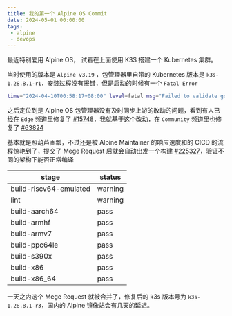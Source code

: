 ```yaml
---
title: 我的第一个 Alpine OS Commit
date: 2024-05-01 00:00:00
tags:
 - alpine
 - devops
---
```


最近特别爱用 Alpine OS， 试着在上面使用 K3S 搭建一个 Kubernetes 集群。

当时使用的版本是 `Alpine v3.19` ，包管理器里自带的 Kubernetes 版本是 `k3s-1.28.8.1-r1`，安装过程没有报错，但是启动的时候有一个 `Fatal Error`

```bash
time="2024-04-10T00:58:17+08:00" level=fatal msg="Failed to validate golang version: kubernetes golang build version not set - see 'golang: upstream version' in https://github.com/kubernetes/kubernetes/blob/v1.28.8/build/dependencies.yaml"
```

之后定位到是 Alpine OS 包管理器没有及时同步上游的改动的问题，看到有人已经在 `Edge` 频道里修复了 [#15748](https://gitlab.alpinelinux.org/alpine/aports/-/issues/15748)，我就基于这个改动，在 `Community` 频道里也修复了 [#63824](https://gitlab.alpinelinux.org/alpine/aports/-/merge_requests/63824)

<!-- more -->

基本就是照葫芦画瓢，不过还是被 Alpine Maintainer 的响应速度和的 CICD 的流程惊艳到了，提交了 Mege Request 后就会自动出发一个构建 [#225327](https://gitlab.alpinelinux.org/longtian/aports/-/pipelines/225327
)，验证不同的架构下能否正常编译 


| stage | status |
|------|-------|
build-riscv64-emulated | warning
lint | warning
build-aarch64 | pass
build-armhf | pass
build-armv7 | pass
build-ppc64le | pass
build-s390x | pass
build-x86 | pass
build-x86_64 | pass

一天之内这个 Mege Request 就被合并了，修复后的 k3s 版本号为 `k3s-1.28.8.1-r3`，国内的 Alpine 镜像站会有几天的延迟。
